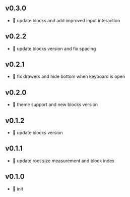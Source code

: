 ## v0.3.0

* 🌱 update blocks and add improved input interaction

## v0.2.2

* 🐞 update blocks version and fix spacing

## v0.2.1

* 🐞 fix drawers and hide bottom when keyboard is open

## v0.2.0

* 🌱 theme support and new blocks version

## v0.1.2

* 🐞 update blocks version

## v0.1.1

* 🐞 update root size measurement and block index

## v0.1.0

* 🐣 init
